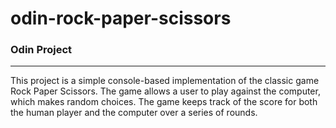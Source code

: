 # odin-rock-paper-scissors


### Odin Project
<hr> 

This project is a simple console-based implementation of the classic game Rock Paper Scissors. The game allows a user to play against the computer, which makes random choices. The game keeps track of the score for both the human player and the computer over a series of rounds.
